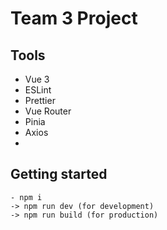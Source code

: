 # Team 3 Project

## Tools

- Vue 3
- ESLint
- Prettier
- Vue Router
- Pinia
- Axios
-

## Getting started

```
- npm i
-> npm run dev (for development)
-> npm run build (for production)
```
